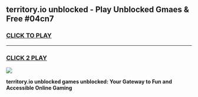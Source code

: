
## territory.io unblocked - Play Unblocked Gmaes & Free #04cn7
<h3>
<a href="https://news.freeplayer.one?title=territory.io_unblocked&ref=03M">CLICK TO PLAY</a></h3>
<hr>

<h3>
<a href="https://news.freeplayer.one?title=territory.io_unblocked&ref=03M">CLICK 2 PLAY</a>
  
</h3>

<a href="https://news.freeplayer.one?title=territory.io_unblocked&ref=03M"><img src="https://clearcache.store/games.png"></a>


**territory.io unblocked games unblocked: Your Gateway to Fun and Accessible Online Gaming**
